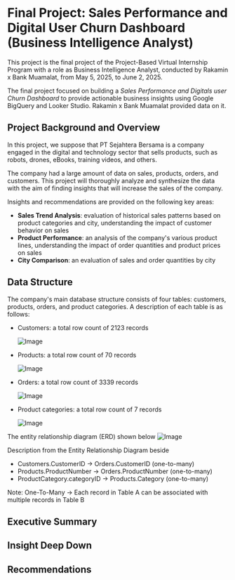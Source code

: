 # Final Project: Sales Performance and Digital User Churn Dashboard (Business Intelligence Analyst)

This project is the final project of the Project-Based Virtual Internship Program with a role as Business Intelligence Analyst, conducted by Rakamin x Bank Muamalat, from May 5, 2025, to June 2, 2025. 

The final project focused on building a _Sales Performance and Digitals user Churn Dashboard_ to provide actionable business insights using Google BigQuery and Looker Studio. Rakamin x Bank Muamalat provided data on it. 

## Project Background and Overview
In this project, we suppose that PT Sejahtera Bersama is a company engaged in the digital and technology sector that sells products, such as robots, drones, eBooks, training videos, and others. 

The company had a large amount of data on sales, products, orders, and customers. This project will thoroughly analyze and synthesize the data with the aim of finding insights that will increase the sales of the company.

Insights and recommendations are provided on the following key areas:
- **Sales Trend Analysis**: evaluation of historical sales patterns based on product categories and city, understanding the impact of customer behavior on sales
- **Product Performance**: an analysis of the company's various product lines, understanding the impact of order quantities and product prices on sales  
- **City Comparison**: an evaluation of sales and order quantities by city

## Data Structure
The company's main database structure consists of four tables: customers, products, orders, and product categories. A description of each table is as follows:
- Customers: a total row count of 2123 records

  ![Image](https://github.com/user-attachments/assets/b6ae7edf-b432-4068-8cc4-5db3f040ea1a)
- Products: a total row count of 70 records

  ![Image](https://github.com/user-attachments/assets/d6f9f813-7705-4f86-9854-f9a2b92a26ac)
- Orders: a total row count of 3339 records

  ![Image](https://github.com/user-attachments/assets/aef68248-ba82-468b-ac0d-9609090acdcc)
- Product categories: a total row count of 7 records

  ![Image](https://github.com/user-attachments/assets/2289f0a4-df4e-42e7-afd1-8eedae293cdb)

The entity relationship diagram (ERD) shown below
![Image](https://github.com/user-attachments/assets/2955899e-02d3-49cf-82de-5fdb53f0bc2b)

Description from the Entity Relationship Diagram beside
- Customers.CustomerID → Orders.CustomerID (one-to-many)
- Products.ProductNumber → Orders.ProductNumber (one-to-many)
- ProductCategory.categoryID → Products.Category (one-to-many)

Note: One-To-Many → Each record in Table A can be associated with multiple records in Table B

## Executive Summary

## Insight Deep Down

## Recommendations
